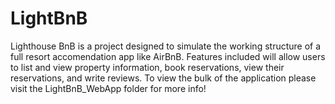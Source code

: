 # LightBnB
Lighthouse BnB is a project designed to simulate the working structure of a full resort accomendation app like AirBnB. Features included will allow users to list and view property information, book reservations, view their reservations, and write reviews. To view the bulk of the application please visit the LightBnB_WebApp folder for more info!
